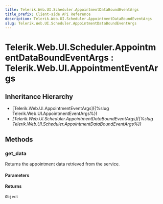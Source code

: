 ```yaml
---
title: Telerik.Web.UI.Scheduler.AppointmentDataBoundEventArgs
title_prefix: Client-side API Reference
description: Telerik.Web.UI.Scheduler.AppointmentDataBoundEventArgs
slug: Telerik.Web.UI.Scheduler.AppointmentDataBoundEventArgs
---
```


# Telerik.Web.UI.Scheduler.AppointmentDataBoundEventArgs : Telerik.Web.UI.AppointmentEventArgs

## Inheritance Hierarchy

* [Telerik.Web.UI.AppointmentEventArgs]({%slug Telerik.Web.UI.AppointmentEventArgs%})
* *[Telerik.Web.UI.Scheduler.AppointmentDataBoundEventArgs]({%slug Telerik.Web.UI.Scheduler.AppointmentDataBoundEventArgs%})*


## Methods

### get_data

Returns the appointment data retrieved from the service.

#### Parameters

#### Returns

`Object`

